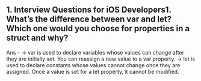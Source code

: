 ## 1. Interview Questions for iOS Developers1. What’s the difference between var and let? Which one would you choose for properties in a struct and why?
   Ans - -> var is used to declare variables whose values can change after they are initially set. You can reassign a new value to a var property.
         -> let is used to declare constants whose values cannot change once they are assigned. Once a value is set for a let property, it cannot be 
             modified.
